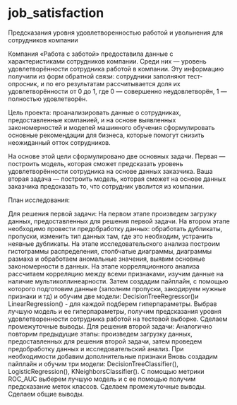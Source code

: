 # job_satisfaction
Предсказания уровня удовлетворенностью работой и увольнения для сотрудников компании 

Компания «Работа с заботой» предоставила данные с характеристиками сотрудников компании. Среди них — уровень удовлетворённости сотрудника работой в компании. Эту информацию получили из форм обратной связи: сотрудники заполняют тест-опросник, и по его результатам рассчитывается доля их удовлетворённости от 0 до 1, где 0 — совершенно неудовлетворён, 1 — полностью удовлетворён.

Цель проекта: проанализировать данные о сотрудниках, предоставленные компанией, и на основе выявленных закономерностей и моделей машинного обучения сформулировать основные рекомендации для бизнеса, которые помогут снизить неожиданный отток сотрудников.

На основе этой цели сформулировано две основных задачи. Первая — построить модель, которая сможет предсказать уровень удовлетворённости сотрудника на основе данных заказчика. Ваша вторая задача — построить модель, которая сможет на основе данных заказчика предсказать то, что сотрудник уволится из компании.

План исследования:

Для решения первой задачи:
На первом этапе произведем загрузку данных, предоставленных для решения первой задачи.
На втором этапе необходимо провести предобработку данных: обработать дубликаты, пропуски, изменить тип данных там, где это необходим, устранить неявные дубликаты.
На этапе исследовательского анализа построим гистограммы распределения, столбчатые диаграммы, диаграммы размаха и обработаем аномальные значения, выявим основные закономерности в данных.
На этапе корреляционного анализа рассчитаем корреляцию между всеми признаками, изучим данные на наличие мультиколлинеарности.
Затем создадим пайплайн, с помощью которого подготовим данные (заполним пропуски, закодируем нужные признаки и тд) и обучим две модели: DecisionTreeRegressor()и LinearRegression() - для каждой подберем гиперпараметры. Выбрав лучшую модель и ее гиперпараметры, получим предсказания уровня удовлетворенности сотрудника работой на тестовой выборке.
Сделаем промежуточные выводы.
Для решения второй задачи:
Аналогично повторим предыдущие этапы: произведем загрузку данных, предоставленных для решения второй задачи, затем проведем предобработку данных и исследовательский анализ.
При необходимости добавим дополнительные признаки
Вновь создадим пайплайн и обучим три модели: DecisionTreeClassifier(), LogisticRegression(), KNeighborsClassifier(). С помощью метрики ROC_AUC выберем лучшую модель и с ее помощью получим предсказание меток классов.
Сделаем промежуточные выводы.
Сделаем общие выводы.
